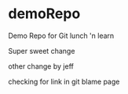 demoRepo
========

Demo Repo for Git lunch 'n learn

Super sweet change

other change by jeff

checking for link in git blame page
